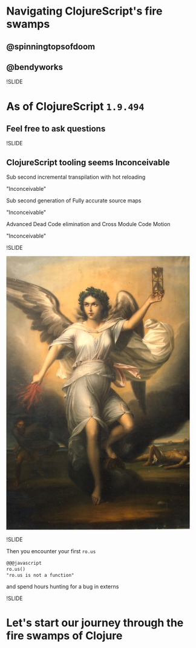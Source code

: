 # Navigating ClojureScript's fire swamps

## @spinningtopsofdoom

## @bendyworks

!SLIDE

# As of ClojureScript `1.9.494`
## Feel free to ask questions

!SLIDE

## ClojureScript tooling seems Inconceivable

Sub second incremental transpilation with hot reloading

"Inconceivable"

Sub second generation of Fully accurate source maps

"Inconceivable"

Advanced Dead Code elimination and Cross Module Code Motion

"Inconceivable"

!SLIDE

![Nemesis](../../images/nemesis_gheorghe_tattarescu.jpg)

!SLIDE

Then you encounter your first `ro.us`

    @@@javascript
    ro.us()
    "ro.us is not a function"

and spend hours hunting for a bug in externs

!SLIDE

# Let's start our journey through the fire swamps of Clojure
